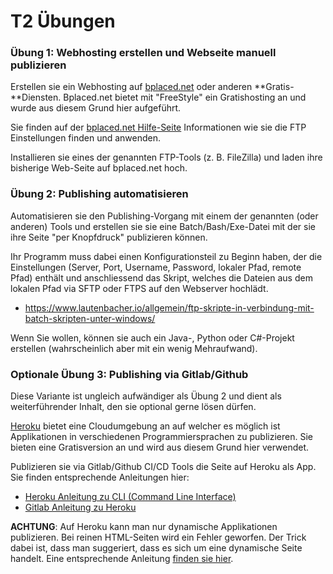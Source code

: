 # T2 Übungen



### Übung 1: Webhosting erstellen und Webseite manuell publizieren

Erstellen sie ein Webhosting auf [bplaced.net](https://www.bplaced.net/) oder anderen **Gratis-**Diensten. Bplaced.net bietet mit "FreeStyle" ein Gratishosting an und wurde aus diesem Grund hier aufgeführt.

Sie finden auf der [bplaced.net Hilfe-Seite](https://wiki.bplaced.net/ftp-zugaenge) Informationen wie sie die FTP Einstellungen finden und anwenden.

Installieren sie eines der genannten FTP-Tools (z. B. FileZilla) und laden ihre bisherige Web-Seite auf bplaced.net hoch.

### Übung 2: Publishing automatisieren

Automatisieren sie den Publishing-Vorgang mit einem der genannten (oder anderen) Tools und erstellen sie sie eine Batch/Bash/Exe-Datei mit der sie ihre Seite "per Knopfdruck" publizieren können.

Ihr Programm muss dabei einen Konfigurationsteil zu Beginn haben, der die Einstellungen (Server, Port, Username, Password, lokaler Pfad, remote Pfad) enthält und anschliessend das Skript, welches die Dateien aus dem lokalen Pfad via SFTP oder FTPS auf den Webserver hochlädt.

- <https://www.lautenbacher.io/allgemein/ftp-skripte-in-verbindung-mit-batch-skripten-unter-windows/>

Wenn Sie wollen, können sie auch ein Java-, Python oder C#-Projekt erstellen (wahrscheinlich aber mit ein wenig Mehraufwand).

### Optionale Übung 3: Publishing via Gitlab/Github

Diese Variante ist ungleich aufwändiger als Übung 2 und dient als weiterführender Inhalt, den sie optional gerne lösen dürfen.

[Heroku](https://www.heroku.com/) bietet eine Cloudumgebung an auf welcher es möglich ist Applikationen in verschiedenen Programmiersprachen zu publizieren. Sie bieten eine Gratisversion an und wird aus diesem Grund hier verwendet.

Publizieren sie via Gitlab/Github CI/CD Tools die Seite auf Heroku als App. Sie finden entsprechende Anleitungen hier:

- [Heroku Anleitung zu CLI (Command Line Interface)](https://devcenter.heroku.com/articles/heroku-cli)
- [Gitlab Anleitung zu Heroku](https://about.gitlab.com/blog/2021/03/22/we-are-building-a-better-heroku/)

**ACHTUNG**: Auf Heroku kann man nur dynamische Applikationen publizieren. Bei reinen HTML-Seiten wird ein Fehler geworfen. Der Trick dabei ist, dass man suggeriert, dass es sich um eine dynamische Seite handelt. Eine entsprechende Anleitung [finden sie hier](https://medium.com/@agavitalis/how-to-deploy-a-simple-static-html-website-on-heroku-492697238e48).